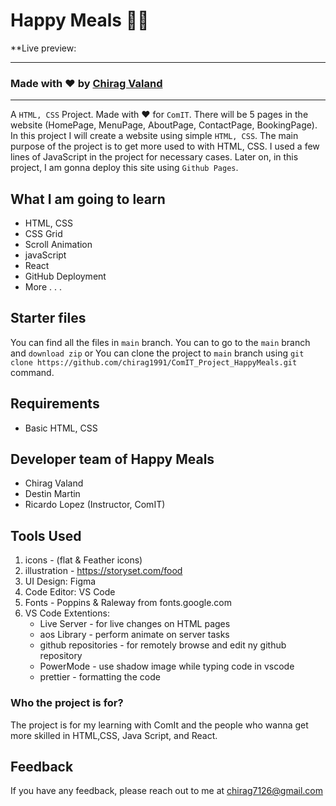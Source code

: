 # Happy Meals 👨‍🍳

\*\*Live preview:

---

### Made with ❤️ by [Chirag Valand](chirag7126@gmail.com)

---

A `HTML, CSS` Project. Made with ♥ for `ComIT`. There will be 5 pages in the website (HomePage, MenuPage, AboutPage, ContactPage, BookingPage). In this project I will create a website using simple `HTML, CSS`.
The main purpose of the project is to get more used to with HTML, CSS. I used a few lines of JavaScript in the project for necessary cases.
Later on, in this project, I am gonna deploy this site using `Github Pages`.

## What I am going to learn

- HTML, CSS
- CSS Grid
- Scroll Animation
- javaScript
- React
- GitHub Deployment
- More . . .

## Starter files

You can find all the files in `main` branch. You can to go to the `main` branch and `download zip` or You can clone the project to `main` branch using `git clone https://github.com/chirag1991/ComIT_Project_HappyMeals.git` command.

## Requirements

- Basic HTML, CSS

## Developer team of Happy Meals

- Chirag Valand
- Destin Martin
- Ricardo Lopez (Instructor, ComIT)

## Tools Used

1. icons - (flat & Feather icons)
2. illustration - https://storyset.com/food
3. UI Design: Figma
4. Code Editor: VS Code
5. Fonts - Poppins & Raleway from fonts.google.com
6. VS Code Extentions:
   - Live Server - for live changes on HTML pages
   - aos Library - perform animate on server tasks
   - github repositories - for remotely browse and edit ny github repository
   - PowerMode - use shadow image while typing code in vscode
   - prettier - formatting the code

### Who the project is for?

The project is for my learning with ComIt and the people who wanna get more skilled in HTML,CSS, Java Script, and React.

## Feedback

If you have any feedback, please reach out to me at chirag7126@gmail.com

